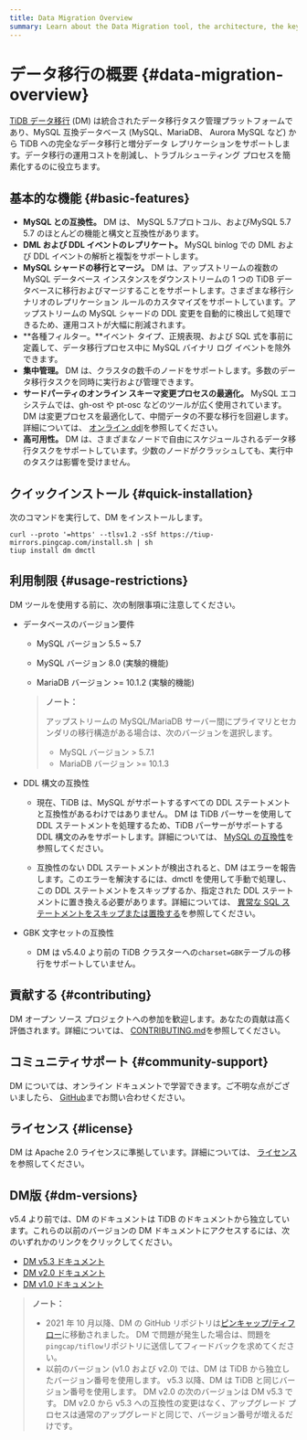```yaml
---
title: Data Migration Overview
summary: Learn about the Data Migration tool, the architecture, the key components, and features.
---
```


<!-- markdownlint-disable MD007 -->

# データ移行の概要 {#data-migration-overview}

<!--
![star](https://img.shields.io/github/stars/pingcap/tiflow?style=for-the-badge&logo=github) ![license](https://img.shields.io/github/license/pingcap/tiflow?style=for-the-badge) ![forks](https://img.shields.io/github/forks/pingcap/tiflow?style=for-the-badge)
-->

[TiDB データ移行](https://github.com/pingcap/dm) (DM) は統合されたデータ移行タスク管理プラットフォームであり、MySQL 互換データベース (MySQL、MariaDB、 Aurora MySQL など) から TiDB への完全なデータ移行と増分データ レプリケーションをサポートします。データ移行の運用コストを削減し、トラブルシューティング プロセスを簡素化するのに役立ちます。

## 基本的な機能 {#basic-features}

-   **MySQL との互換性。** DM は、 MySQL 5.7プロトコル、およびMySQL 5.7 5.7 のほとんどの機能と構文と互換性があります。
-   **DML および DDL イベントのレプリケート。** MySQL binlog での DML および DDL イベントの解析と複製をサポートします。
-   **MySQL シャードの移行とマージ。** DM は、アップストリームの複数の MySQL データベース インスタンスをダウンストリームの 1 つの TiDB データベースに移行およびマージすることをサポートします。さまざまな移行シナリオのレプリケーション ルールのカスタマイズをサポートしています。アップストリームの MySQL シャードの DDL 変更を自動的に検出して処理できるため、運用コストが大幅に削減されます。
-   **各種フィルター。**イベント タイプ、正規表現、および SQL 式を事前に定義して、データ移行プロセス中に MySQL バイナリ ログ イベントを除外できます。
-   **集中管理。** DM は、クラスタの数千のノードをサポートします。多数のデータ移行タスクを同時に実行および管理できます。
-   **サードパーティのオンライン スキーマ変更プロセスの最適化。** MySQL エコシステムでは、gh-ost や pt-osc などのツールが広く使用されています。 DM は変更プロセスを最適化して、中間データの不要な移行を回避します。詳細については、 [オンライン ddl](/dm/dm-key-features.md#online-ddl-tools)を参照してください。
-   **高可用性。** DM は、さまざまなノードで自由にスケジュールされるデータ移行タスクをサポートしています。少数のノードがクラッシュしても、実行中のタスクは影響を受けません。

## クイックインストール {#quick-installation}

次のコマンドを実行して、DM をインストールします。


```shell
curl --proto '=https' --tlsv1.2 -sSf https://tiup-mirrors.pingcap.com/install.sh | sh
tiup install dm dmctl
```

## 利用制限 {#usage-restrictions}

DM ツールを使用する前に、次の制限事項に注意してください。

-   データベースのバージョン要件

    -   MySQL バージョン 5.5 ~ 5.7

    -   MySQL バージョン 8.0 (実験的機能)

    -   MariaDB バージョン &gt;= 10.1.2 (実験的機能)

    > **ノート：**
    >
    > アップストリームの MySQL/MariaDB サーバー間にプライマリとセカンダリの移行構造がある場合は、次のバージョンを選択します。
    >
    > -   MySQL バージョン &gt; 5.7.1
    > -   MariaDB バージョン &gt;= 10.1.3

-   DDL 構文の互換性

    -   現在、TiDB は、MySQL がサポートするすべての DDL ステートメントと互換性があるわけではありません。 DM は TiDB パーサーを使用して DDL ステートメントを処理するため、TiDB パーサーがサポートする DDL 構文のみをサポートします。詳細については、 [MySQL の互換性](/mysql-compatibility.md#ddl)を参照してください。

    -   互換性のない DDL ステートメントが検出されると、DM はエラーを報告します。このエラーを解決するには、dmctl を使用して手動で処理し、この DDL ステートメントをスキップするか、指定された DDL ステートメントに置き換える必要があります。詳細については、 [異常な SQL ステートメントをスキップまたは置換する](/dm/dm-faq.md#how-to-handle-incompatible-ddl-statements)を参照してください。

-   GBK 文字セットの互換性

    -   DM は v5.4.0 より前の TiDB クラスターへの`charset=GBK`テーブルの移行をサポートしていません。

## 貢献する {#contributing}

DM オープン ソース プロジェクトへの参加を歓迎します。あなたの貢献は高く評価されます。詳細については、 [CONTRIBUTING.md](https://github.com/pingcap/tiflow/blob/master/dm/CONTRIBUTING.md)を参照してください。

## コミュニティサポート {#community-support}

DM については、オンライン ドキュメントで学習できます。ご不明な点がございましたら、 [GitHub](https://github.com/pingcap/tiflow/tree/master/dm)までお問い合わせください。

## ライセンス {#license}

DM は Apache 2.0 ライセンスに準拠しています。詳細については、 [ライセンス](https://github.com/pingcap/tiflow/blob/master/LICENSE)を参照してください。

## DM版 {#dm-versions}

v5.4 より前では、DM のドキュメントは TiDB のドキュメントから独立しています。これらの以前のバージョンの DM ドキュメントにアクセスするには、次のいずれかのリンクをクリックしてください。

-   [DM v5.3 ドキュメント](https://docs.pingcap.com/tidb-data-migration/v5.3)
-   [DM v2.0 ドキュメント](https://docs.pingcap.com/tidb-data-migration/v2.0/)
-   [DM v1.0 ドキュメント](https://docs.pingcap.com/tidb-data-migration/v1.0/)

> **ノート：**
>
> -   2021 年 10 月以降、DM の GitHub リポジトリは[ピンキャップ/ティフロー](https://github.com/pingcap/tiflow/tree/master/dm)に移動されました。 DM で問題が発生した場合は、問題を`pingcap/tiflow`リポジトリに送信してフィードバックを求めてください。
> -   以前のバージョン (v1.0 および v2.0) では、DM は TiDB から独立したバージョン番号を使用します。 v5.3 以降、DM は TiDB と同じバージョン番号を使用します。 DM v2.0 の次のバージョンは DM v5.3 です。 DM v2.0 から v5.3 への互換性の変更はなく、アップグレード プロセスは通常のアップグレードと同じで、バージョン番号が増えるだけです。
